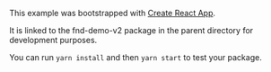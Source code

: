 This example was bootstrapped with [Create React App](https://github.com/facebook/create-react-app).

It is linked to the fnd-demo-v2 package in the parent directory for development purposes.

You can run `yarn install` and then `yarn start` to test your package.

